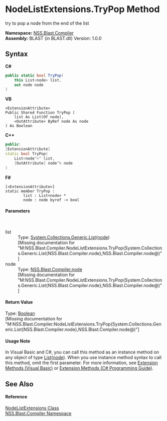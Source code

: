 # NodeListExtensions.TryPop Method 
 

try to pop a node from the end of the list

**Namespace:**&nbsp;<a href="26a25caa-f50b-92ad-f15c-dbb9db1493ae.md">NSS.Blast.Compiler</a><br />**Assembly:**&nbsp;BLAST (in BLAST.dll) Version: 1.0.0

## Syntax

**C#**<br />
``` C#
public static bool TryPop(
	this List<node> list,
	out node node
)
```

**VB**<br />
``` VB
<ExtensionAttribute>
Public Shared Function TryPop ( 
	list As List(Of node),
	<OutAttribute> ByRef node As node
) As Boolean
```

**C++**<br />
``` C++
public:
[ExtensionAttribute]
static bool TryPop(
	List<node^>^ list, 
	[OutAttribute] node^% node
)
```

**F#**<br />
``` F#
[<ExtensionAttribute>]
static member TryPop : 
        list : List<node> * 
        node : node byref -> bool 

```


#### Parameters
&nbsp;<dl><dt>list</dt><dd>Type: <a href="https://docs.microsoft.com/dotnet/api/system.collections.generic.list-1" target="_blank" rel="noopener noreferrer">System.Collections.Generic.List</a>(<a href="7dc9b7e9-64ad-f224-ae1a-4e6639739f56.md">node</a>)<br />\[Missing <param name="list"/> documentation for "M:NSS.Blast.Compiler.NodeListExtensions.TryPop(System.Collections.Generic.List{NSS.Blast.Compiler.node},NSS.Blast.Compiler.node@)"\]</dd><dt>node</dt><dd>Type: <a href="7dc9b7e9-64ad-f224-ae1a-4e6639739f56.md">NSS.Blast.Compiler.node</a><br />\[Missing <param name="node"/> documentation for "M:NSS.Blast.Compiler.NodeListExtensions.TryPop(System.Collections.Generic.List{NSS.Blast.Compiler.node},NSS.Blast.Compiler.node@)"\]</dd></dl>

#### Return Value
Type: <a href="https://docs.microsoft.com/dotnet/api/system.boolean" target="_blank" rel="noopener noreferrer">Boolean</a><br />\[Missing <returns> documentation for "M:NSS.Blast.Compiler.NodeListExtensions.TryPop(System.Collections.Generic.List{NSS.Blast.Compiler.node},NSS.Blast.Compiler.node@)"\]

#### Usage Note
In Visual Basic and C#, you can call this method as an instance method on any object of type <a href="https://docs.microsoft.com/dotnet/api/system.collections.generic.list-1" target="_blank" rel="noopener noreferrer">List</a>(<a href="7dc9b7e9-64ad-f224-ae1a-4e6639739f56.md">node</a>). When you use instance method syntax to call this method, omit the first parameter. For more information, see <a href="https://docs.microsoft.com/dotnet/visual-basic/programming-guide/language-features/procedures/extension-methods" target="_blank" rel="noopener noreferrer">Extension Methods (Visual Basic)</a> or <a href="https://docs.microsoft.com/dotnet/csharp/programming-guide/classes-and-structs/extension-methods" target="_blank" rel="noopener noreferrer">Extension Methods (C# Programming Guide)</a>.

## See Also


#### Reference
<a href="eac29d29-e73a-f80b-4118-bd5cd3dda230.md">NodeListExtensions Class</a><br /><a href="26a25caa-f50b-92ad-f15c-dbb9db1493ae.md">NSS.Blast.Compiler Namespace</a><br />